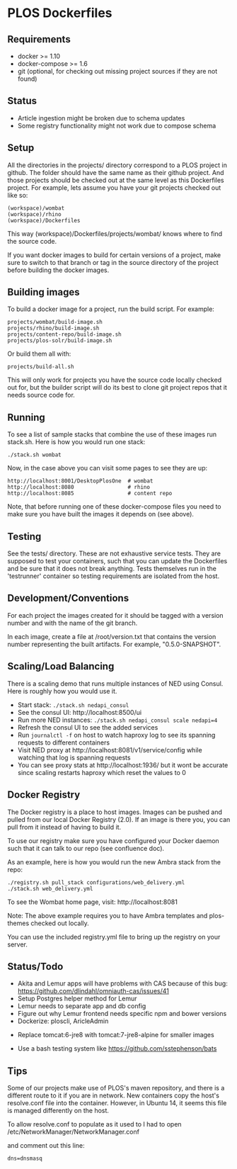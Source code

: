 PLOS Dockerfiles
================

Requirements
------------
* docker >= 1.10
* docker-compose >= 1.6
* git  (optional, for checking out missing project sources if they are not found)

Status
------
* Article ingestion might be broken due to schema updates
* Some registry functionality might not work due to compose schema


Setup
-----

All the directories in the projects/ directory correspond to a PLOS project in github. The folder should have the same name as their github project. And those projects should be checked out at the same level as this Dockerfiles project. For example, lets assume you have your git projects checked out like so:

    (workspace)/wombat
    (workspace)/rhino
    (workspace)/Dockerfiles

This way (workspace)/Dockerfiles/projects/wombat/ knows where to find the source code.

If you want docker images to build for certain versions of a project, make sure to switch to that branch or tag in the source directory of the project before building the docker images.


Building images
---------------

To build a docker image for a project, run the build script. For example:

    projects/wombat/build-image.sh
    projects/rhino/build-image.sh
    projects/content-repo/build-image.sh
    projects/plos-solr/build-image.sh

Or build them all with:

    projects/build-all.sh

This will only work for projects you have the source code locally checked out for, but the builder script will do its best to clone git project repos that it needs source code for.


Running
-------

To see a list of sample stacks that combine the use of these images run stack.sh. Here is how you would run one stack:

    ./stack.sh wombat

Now, in the case above you can visit some pages to see they are up:

    http://localhost:8001/DesktopPlosOne  # wombat
    http://localhost:8080                 # rhino
    http://localhost:8085                 # content repo

Note, that before running one of these docker-compose files you need to make sure you have built the images it depends on (see above).


Testing
-------

See the tests/ directory. These are not exhaustive service tests. They are supposed to test your containers, such that you can update the Dockerfiles and be sure that it does not break anything. Tests themselves run in the 'testrunner' container so testing requirements are isolated from the host.


Development/Conventions
-----------------------

For each project the images created for it should be tagged with a version number and with the name of the git branch.

In each image, create a file at /root/version.txt that contains the version number representing the built artifacts. For example, "0.5.0-SNAPSHOT".


Scaling/Load Balancing
----------------------

There is a scaling demo that runs multiple instances of NED using Consul. Here is roughly how you would use it.

* Start stack: `./stack.sh nedapi_consul`
* See the consul UI: http://localhost:8500/ui
* Run more NED instances: `./stack.sh nedapi_consul scale nedapi=4`
* Refresh the consul UI to see the added services
* Run `journalctl -f` on host to watch haproxy log to see its spanning requests to different containers
* Visit NED proxy at http://localhost:8081/v1/service/config while watching that log is spanning requests
* You can see proxy stats at http://localhost:1936/ but it wont be accurate since scaling restarts haproxy which reset the values to 0


Docker Registry
---------------

The Docker registry is a place to host images. Images can be pushed and pulled from our local Docker Registry (2.0). If an image is there you, you can pull from it instead of having to build it.

To use our registry make sure you have configured your Docker daemon such that it can talk to our repo (see confluence doc).

As an example, here is how you would run the new Ambra stack from the repo:

    ./registry.sh pull_stack configurations/web_delivery.yml
    ./stack.sh web_delivery.yml

To see the Wombat home page, visit:
    http://localhost:8081

Note: The above example requires you to have Ambra templates and plos-themes checked out locally.

You can use the included registry.yml file to bring up the registry on your server.

Status/Todo
-----------

* Akita and Lemur apps will have problems with CAS because of this bug:
https://github.com/dlindahl/omniauth-cas/issues/41
* Setup Postgres helper method for Lemur
* Lemur needs to separate app and db config
* Figure out why Lemur frontend needs specific npm and bower versions
* Dockerize: ploscli, AricleAdmin
- Replace tomcat:6-jre8 with tomcat:7-jre8-alpine for smaller images
* Use a bash testing system like https://github.com/sstephenson/bats


Tips
----

Some of our projects make use of PLOS's maven repository, and there is a different route to it if you are in network. New containers copy the host's resolve.conf file into the container. However, in Ubuntu 14, it seems this file is managed differently on the host.

To allow resolve.conf to populate as it used to I had to open
/etc/NetworkManager/NetworkManager.conf

and comment out this line:

    dns=dnsmasq

